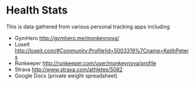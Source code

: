 Health Stats
============

This is data gathered from various personal tracking apps including

* GymHero http://gymhero.me/monkeynova/
* LoseIt http://loseit.com/#Community:Profile!id=5003319%7Cname=KeithPeters
* Runkeeper http://runkeeper.com/user/monkeynova/profile
* Strava http://www.strava.com/athletes/5082
* Google Docs (private weight spreadsheet)
